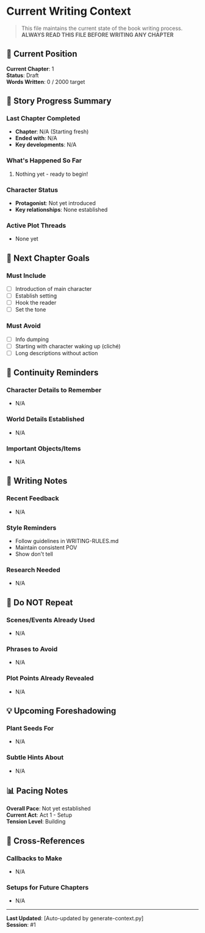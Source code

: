 # Current Writing Context

> This file maintains the current state of the book writing process.
> **ALWAYS READ THIS FILE BEFORE WRITING ANY CHAPTER**

## 📍 Current Position

**Current Chapter**: 1  
**Status**: Draft  
**Words Written**: 0 / 2000 target

## 📖 Story Progress Summary

### Last Chapter Completed
- **Chapter**: N/A (Starting fresh)
- **Ended with**: N/A
- **Key developments**: N/A

### What's Happened So Far
1. Nothing yet - ready to begin!

### Character Status
- **Protagonist**: Not yet introduced
- **Key relationships**: None established

### Active Plot Threads
- None yet

## 🎯 Next Chapter Goals

### Must Include
- [ ] Introduction of main character
- [ ] Establish setting
- [ ] Hook the reader
- [ ] Set the tone

### Must Avoid
- [ ] Info dumping
- [ ] Starting with character waking up (cliché)
- [ ] Long descriptions without action

## 🔄 Continuity Reminders

### Character Details to Remember
- N/A

### World Details Established
- N/A

### Important Objects/Items
- N/A

## 📝 Writing Notes

### Recent Feedback
- N/A

### Style Reminders
- Follow guidelines in WRITING-RULES.md
- Maintain consistent POV
- Show don't tell

### Research Needed
- N/A

## 🚫 Do NOT Repeat

### Scenes/Events Already Used
- N/A

### Phrases to Avoid
- N/A

### Plot Points Already Revealed
- N/A

## 💡 Upcoming Foreshadowing

### Plant Seeds For
- N/A

### Subtle Hints About
- N/A

## 📊 Pacing Notes

**Overall Pace**: Not yet established  
**Current Act**: Act 1 - Setup  
**Tension Level**: Building  

## 🔗 Cross-References

### Callbacks to Make
- N/A

### Setups for Future Chapters
- N/A

---

**Last Updated**: [Auto-updated by generate-context.py]  
**Session**: #1
